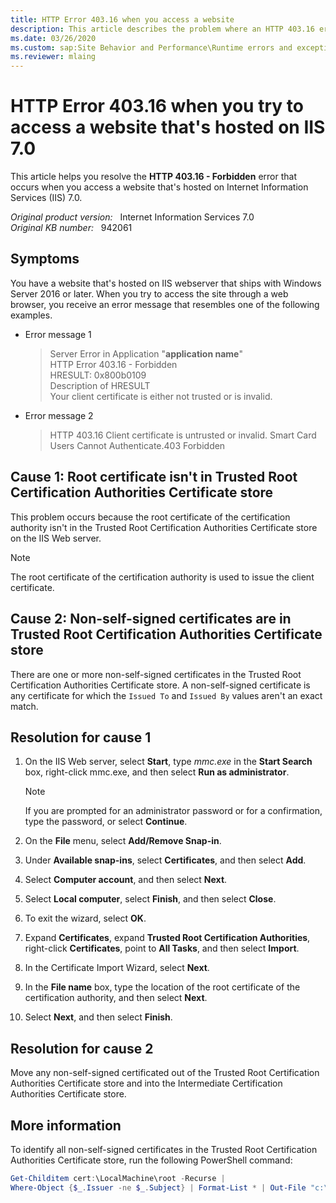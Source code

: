 ```yaml
---
title: HTTP Error 403.16 when you access a website
description: This article describes the problem where an HTTP 403.16 error occurs when you try to access a website that's hosted by IIS 7.0.
ms.date: 03/26/2020
ms.custom: sap:Site Behavior and Performance\Runtime errors and exceptions, including HTTP 400 and 50x errors
ms.reviewer: mlaing
---
```

# HTTP Error 403.16 when you try to access a website that's hosted on IIS 7.0

This article helps you resolve the **HTTP 403.16 - Forbidden** error that occurs when you access a website that's hosted on Internet Information Services (IIS) 7.0.

_Original product version:_ &nbsp; Internet Information Services 7.0  
_Original KB number:_ &nbsp; 942061

## Symptoms

You have a website that's hosted on IIS webserver that ships with Windows Server 2016 or later. When you try to access the site through a web browser, you receive an error message that resembles one of the following examples.

- Error message 1

    > Server Error in Application "**application name**"  
    > HTTP Error 403.16 - Forbidden  
    > HRESULT: 0x800b0109  
    > Description of HRESULT  
    > Your client certificate is either not trusted or is invalid.

- Error message 2

    > HTTP 403.16 Client certificate is untrusted or invalid. Smart Card Users Cannot Authenticate.403 Forbidden

## Cause 1: Root certificate isn't in Trusted Root Certification Authorities Certificate store

This problem occurs because the root certificate of the certification authority isn't in the Trusted Root Certification Authorities Certificate store on the IIS Web server.

> [!NOTE]
> The root certificate of the certification authority is used to issue the client certificate.

## Cause 2: Non-self-signed certificates are in Trusted Root Certification Authorities Certificate store

There are one or more non-self-signed certificates in the Trusted Root Certification Authorities Certificate store. A non-self-signed certificate is any certificate for which the `Issued To` and `Issued By` values aren't an exact match.

## Resolution for cause 1

1. On the IIS Web server, select **Start**, type *mmc.exe* in the **Start Search** box, right-click mmc.exe, and then select **Run as administrator**.

    > [!NOTE]
    > If you are prompted for an administrator password or for a confirmation, type the password, or select **Continue**.

2. On the **File** menu, select **Add/Remove Snap-in**.
3. Under **Available snap-ins**, select **Certificates**, and then select **Add**.
4. Select **Computer account**, and then select **Next**.
5. Select **Local computer**, select **Finish**, and then select **Close**.
6. To exit the wizard, select **OK**.
7. Expand **Certificates**, expand **Trusted Root Certification Authorities**, right-click **Certificates**, point to **All Tasks**, and then select **Import**.
8. In the Certificate Import Wizard, select **Next**.
9. In the **File name** box, type the location of the root certificate of the certification authority, and then select **Next**.
10. Select **Next**, and then select **Finish**.

## Resolution for cause 2

Move any non-self-signed certificated out of the Trusted Root Certification Authorities Certificate store and into the Intermediate Certification Authorities Certificate store.

## More information

To identify all non-self-signed certificates in the Trusted Root Certification Authorities Certificate store, run the following PowerShell command:

```powershell
Get-Childitem cert:\LocalMachine\root -Recurse |
Where-Object {$_.Issuer -ne $_.Subject} | Format-List * | Out-File "c:\computer_filtered.txt"
```
